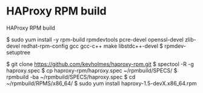 # HAProxy RPM build
HAProxy RPM build

$ sudo yum install -y rpm-build rpmdevtools pcre-devel openssl-devel zlib-devel redhat-rpm-config gcc gcc-c++ make libstdc++-devel
$ rpmdev-setuptree

$ git clone https://github.com/kevholmes/haproxy-rpm.git
$ spectool -R -g haproxy.spec
$ cp haproxy-rpm/haproxy.spec ~/rpmbuild/SPECS/
$ rpmbuild -ba ~/rpmbuild/SPECS/haproxy.spec
$ cd ~/rpmbuild/RPMS/x86_64/
$ sudo yum install haproxy-1.5-devX.x86_64.rpm


